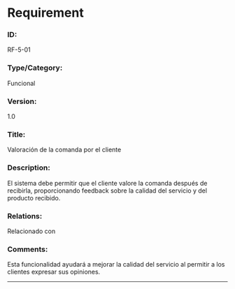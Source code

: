 # Requirement
### ID: 
RF-5-01
### Type/Category: 
Funcional 
### Version: 
1.0
### Title: 
Valoración de la comanda por el cliente
### Description:
El sistema debe permitir que el cliente valore la comanda después de recibirla, proporcionando feedback sobre la calidad del servicio y del producto recibido.
### Relations: 
Relacionado con 
### Comments:
Esta funcionalidad ayudará a mejorar la calidad del servicio al permitir a los clientes expresar sus opiniones.

---
